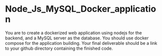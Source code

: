 # Node_Js_MySQL_Docker_application
You are to create a dockerized web application using nodejs for the backend, and a MySQL server as the database. You should use docker compose for the application building.   Your final deliverable should be a link to your github directory containing the finished code.
